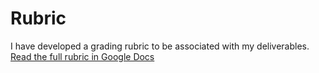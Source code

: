 # Rubric
I have developed a grading rubric to be associated with my deliverables. [Read the full rubric in Google Docs](https://docs.google.com/a/harvard.edu/spreadsheets/d/11OKABNhLfShncten8gt8MvjCtQBqizwU8dBvgBxyV2g/edit?usp=sharing)